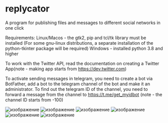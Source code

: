 # replycator
A program for publishing files and messages to different social networks in one click

Requirements: Linux/Macos - the gtk2, pip and tcl/tk library must be installed (For some gnu-linux distributions, a separate installation of the python-tkinter package will be required)
Windows - installed python 3.8 and higher

To work with the Twitter API, read the documentation on creating a Twitter App(note - making app starts from https://dev.twitter.com)

To activate sending messages in telegram, you need to create a bot via BotFather, add a bot to the telegram channel of the bot and make it an administrator. To find out the telegram ID of the channel, you need to forward a message from the channel to https://t.me/get_myidbot (note - the channel ID starts from -100)

 ![изображение](https://github.com/evembar/replycator/assets/78268817/44332a8e-2ad3-4337-905d-e1f0d28ccf96)
![изображение](https://github.com/evembar/replycator/assets/78268817/053fd559-3283-4a27-a336-dcde7b485fa9) 
![изображение](https://github.com/evembar/replycator/assets/78268817/2d7e78ce-094b-42a6-a4a4-4af892ce2af6)
![изображение](https://github.com/evembar/replycator/assets/78268817/52dfc3c6-7621-48fe-9f55-6118cb02cfc3)
![изображение](https://github.com/evembar/replycator/assets/78268817/cc50028b-54ef-4bf5-8da6-5d8ad5c880a7)
![изображение](https://github.com/evembar/replycator/assets/78268817/a1a151c1-e407-4ba1-bd4e-fadb88ab68b7)





